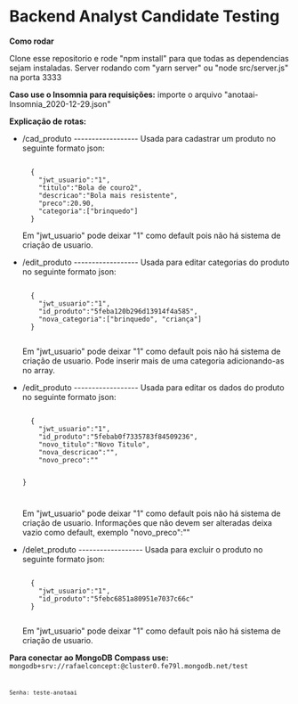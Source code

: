 <h1>Backend Analyst Candidate Testing</h1>


<strong>Como rodar</strong>

Clone esse repositorio e rode "npm install" para que todas as dependencias sejam instaladas.
Server rodando com "yarn server" ou "node src/server.js" na porta 3333

<strong>Caso use o Insomnia para requisições:</strong>
importe o arquivo "anotaai-Insomnia_2020-12-29.json"

<strong>Explicação de rotas:</strong>

- /cad_produto ------------------
  Usada para cadastrar um produto no seguinte formato json:

  <code>
    {
      "jwt_usuario":"1",
      "titulo":"Bola de couro2",
      "descricao":"Bola mais resistente",
      "preco":20.90,
      "categoria":["brinquedo"]
    }
  </code>

    Em "jwt_usuario" pode deixar "1" como default pois não há sistema de criação de usuario.
  

- /edit_produto ------------------
  Usada para editar categorias do produto no seguinte formato json:

  <code>
    {
      "jwt_usuario":"1",
      "id_produto":"5feba120b296d13914f4a585",
      "nova_categoria":["brinquedo", "criança"]
    }

  </code>

    Em "jwt_usuario" pode deixar "1" como default pois não há sistema de criação de usuario.
    Pode inserir mais de uma categoria adicionando-as no array.



- /edit_produto ------------------
  Usada para editar os dados do produto no seguinte formato json:

  <code>
    {
      "jwt_usuario":"1",
      "id_produto":"5febab0f7335783f84509236",
      "novo_titulo":"Novo Titulo",
      "nova_descricao":"",
      "novo_preco":""
      
    }


  </code>

    Em "jwt_usuario" pode deixar "1" como default pois não há sistema de criação de usuario.
    Informações que não devem ser alteradas deixa vazio como default, exemplo "novo_preco":""




- /delet_produto ------------------
  Usada para excluir o produto no seguinte formato json:

  <code>
    {
      "jwt_usuario":"1",
      "id_produto":"5febc6851a80951e7037c66c"
    }


  </code>

    Em "jwt_usuario" pode deixar "1" como default pois não há sistema de criação de usuario.
  
<strong>Para conectar ao MongoDB Compass use: </strong>
<code>
  mongodb+srv://rafaelconcept:<password>@cluster0.fe79l.mongodb.net/test
<code>

Senha: teste-anotaai